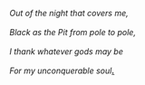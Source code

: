 
_Out of the night that covers me,_</br></br>
_Black as the Pit from pole to pole,_</br></br>
_I thank whatever gods may be_</br></br>
_For my unconquerable soul[__.__](https://www.linkedin.com/in/brianvivolo/)_
